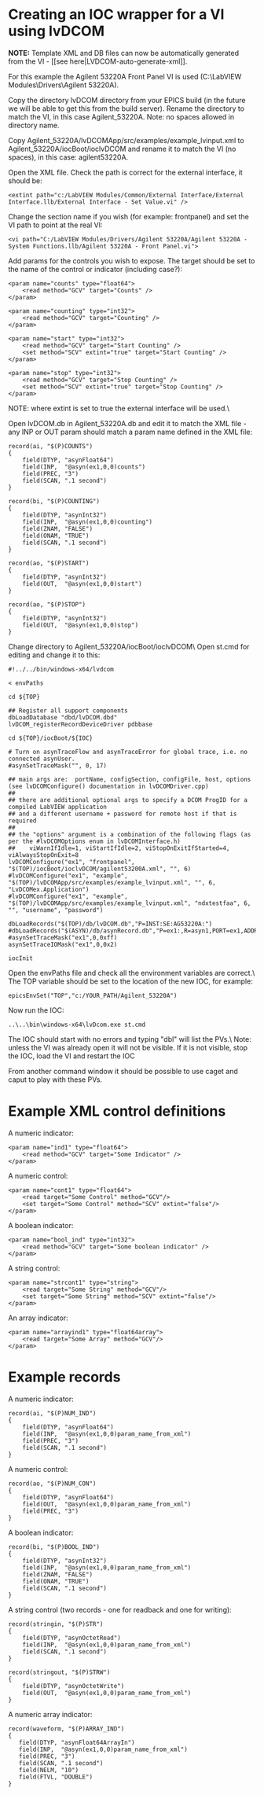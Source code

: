 # Creating an IOC wrapper for a VI using lvDCOM

**NOTE:** Template XML and DB files can now be automatically generated from the VI - [[see here|LVDCOM-auto-generate-xml]].

For this example the Agilent 53220A Front Panel VI is used (C:\LabVIEW Modules\Drivers\Agilent 53220A).

Copy the directory lvDCOM directory from your EPICS build (in the future we will be able to get this from the build server).
Rename the directory to match the VI, in this case Agilent_53220A. Note: no spaces allowed in directory name.

Copy Agilent_53220A/lvDCOMApp/src/examples/example_lvinput.xml to Agilent_53220A/iocBoot/ioclvDCOM and rename it to match the VI (no spaces), in this case: agilent53220A.

Open the XML file.
Check the path is correct for the external interface, it should be:

```
<extint path="c:/LabVIEW Modules/Common/External Interface/External Interface.llb/External Interface - Set Value.vi" />
```

Change the section name if you wish (for example: frontpanel) and set the VI path to point at the real VI:

```    
<vi path="C:/LabVIEW Modules/Drivers/Agilent 53220A/Agilent 53220A - System Functions.llb/Agilent 53220A - Front Panel.vi"> 
```

Add params for the controls you wish to expose. The target should be set to the name of the control or indicator (including case?):

```    
<param name="counts" type="float64"> 
    <read method="GCV" target="Counts" />  
</param>
	
<param name="counting" type="int32"> 
    <read method="GCV" target="Counting" />
</param>

<param name="start" type="int32"> 
    <read method="GCV" target="Start Counting" />  
    <set method="SCV" extint="true" target="Start Counting" /> 
</param>
      
<param name="stop" type="int32"> 
    <read method="GCV" target="Stop Counting" />  
    <set method="SCV" extint="true" target="Stop Counting" /> 
</param>
```
   
NOTE: where extint is set to true the external interface will be used.\\
        
Open lvDCOM.db in Agilent_53220A.db and edit it to match the XML file - any INP or OUT param should match a param name defined in the XML file:

```
record(ai, "$(P)COUNTS")
{
    field(DTYP, "asynFloat64")
    field(INP,  "@asyn(ex1,0,0)counts")
    field(PREC, "3")
    field(SCAN, ".1 second")
}

record(bi, "$(P)COUNTING")
{
    field(DTYP, "asynInt32")
    field(INP,  "@asyn(ex1,0,0)counting")
    field(ZNAM, "FALSE")
    field(ONAM, "TRUE")
    field(SCAN, ".1 second")
}

record(ao, "$(P)START")
{
    field(DTYP, "asynInt32")
    field(OUT,  "@asyn(ex1,0,0)start")
}

record(ao, "$(P)STOP")
{
    field(DTYP, "asynInt32")
    field(OUT,  "@asyn(ex1,0,0)stop")
}
```

Change directory to Agilent_53220A/iocBoot/ioclvDCOM\\
Open st.cmd for editing and change it to this:

```
#!../../bin/windows-x64/lvdcom

< envPaths

cd ${TOP}

## Register all support components
dbLoadDatabase "dbd/lvDCOM.dbd"
lvDCOM_registerRecordDeviceDriver pdbbase

cd ${TOP}/iocBoot/${IOC}

# Turn on asynTraceFlow and asynTraceError for global trace, i.e. no connected asynUser.
#asynSetTraceMask("", 0, 17)

## main args are:  portName, configSection, configFile, host, options (see lvDCOMConfigure() documentation in lvDCOMDriver.cpp)
##
## there are additional optional args to specify a DCOM ProgID for a compiled LabVIEW application 
## and a different username + password for remote host if that is required 
##
## the "options" argument is a combination of the following flags (as per the #lvDCOMOptions enum in lvDCOMInterface.h)
##    viWarnIfIdle=1, viStartIfIdle=2, viStopOnExitIfStarted=4, viAlwaysStopOnExit=8
lvDCOMConfigure("ex1", "frontpanel", "$(TOP)/iocBoot/ioclvDCOM/agilent53200A.xml", "", 6)
#lvDCOMConfigure("ex1", "example", "$(TOP)/lvDCOMApp/src/examples/example_lvinput.xml", "", 6, "LvDCOMex.Application")
#lvDCOMConfigure("ex1", "example", "$(TOP)/lvDCOMApp/src/examples/example_lvinput.xml", "ndxtestfaa", 6, "", "username", "password")

dbLoadRecords("$(TOP)/db/lvDCOM.db","P=INST:SE:AG53220A:")
#dbLoadRecords("$(ASYN)/db/asynRecord.db","P=ex1:,R=asyn1,PORT=ex1,ADDR=0,OMAX=80,IMAX=80")
#asynSetTraceMask("ex1",0,0xff)
asynSetTraceIOMask("ex1",0,0x2)

iocInit
```
    
Open the envPaths file and check all the environment variables are correct.\\ 
The TOP variable should be set to the location of the new IOC, for example: 

```
epicsEnvSet("TOP","c:/YOUR_PATH/Agilent_53220A")
```

Now run the IOC:

```
..\..\bin\windows-x64\lvDcom.exe st.cmd
```

The IOC should start with no errors and typing "dbl" will list the PVs.\\
Note: unless the VI was already open it will not be visible. If it is not visible, stop the IOC, load the VI and restart the IOC

From another command window it should be possible to use caget and caput to play with these PVs.

# Example XML control definitions

A numeric indicator:

```
<param name="ind1" type="float64"> 
    <read method="GCV" target="Some Indicator" />  
</param>
```
            
A numeric control:

```
<param name="cont1" type="float64">
    <read target="Some Control" method="GCV"/>
    <set target="Some Control" method="SCV" extint="false"/>
</param>
```

A boolean indicator:

```
<param name="bool_ind" type="int32"> 
    <read method="GCV" target="Some boolean indicator" />
</param>
```
          
A string control:

```
<param name="strcont1" type="string">
    <read target="Some String" method="GCV"/>
    <set target="Some String" method="SCV" extint="false"/>
</param>
```

An array indicator:

```     
<param name="arrayind1" type="float64array">
    <read target="Some Array" method="GCV"/>
</param>
```

# Example records

A numeric indicator:
```
record(ai, "$(P)NUM_IND")
{
    field(DTYP, "asynFloat64")
    field(INP,  "@asyn(ex1,0,0)param_name_from_xml")
    field(PREC, "3")
    field(SCAN, ".1 second")
}
```

A numeric control:

```
record(ao, "$(P)NUM_CON")
{
    field(DTYP, "asynFloat64")
    field(OUT,  "@asyn(ex1,0,0)param_name_from_xml")
    field(PREC, "3")
}
```
    
A boolean indicator:

```
record(bi, "$(P)BOOL_IND")
{
    field(DTYP, "asynInt32")
    field(INP,  "@asyn(ex1,0,0)param_name_from_xml")
    field(ZNAM, "FALSE")
    field(ONAM, "TRUE")
    field(SCAN, ".1 second")
}
```
        
A string control (two records - one for readback and one for writing):

```
record(stringin, "$(P)STR")
{
    field(DTYP, "asynOctetRead")
    field(INP,  "@asyn(ex1,0,0)param_name_from_xml")
    field(SCAN, ".1 second")
}

record(stringout, "$(P)STRW")
{
    field(DTYP, "asynOctetWrite")
    field(OUT,  "@asyn(ex1,0,0)param_name_from_xml")
}
```

A numeric array indicator:

```
record(waveform, "$(P)ARRAY_IND")
{
   field(DTYP, "asynFloat64ArrayIn")
   field(INP,  "@asyn(ex1,0,0)param_name_from_xml")
   field(PREC, "3")
   field(SCAN, ".1 second")
   field(NELM, "10")
   field(FTVL, "DOUBLE")
}
```